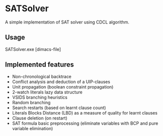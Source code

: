 # SATSolver

A simple implementation of SAT solver using CDCL algorithm.

## Usage
SATSolver.exe [dimacs-file]

## Implemented features
* Non-chronological backtrace
* Conflict analysis and deduction of a UIP-clauses
* Unit propagation (boolean constraint propagation)
* 2-watch literals lazy data structure
* VSIDS branching heuristics
* Random branching
* Search restarts (based on learnt clause count)
* Literals Blocks Distance (LBD) as a measure of quality for learnt clauses
* Clause deletion (on restart)
* SAT formula basic preprocessing (eliminate variables with BCP and pure variable elimination)